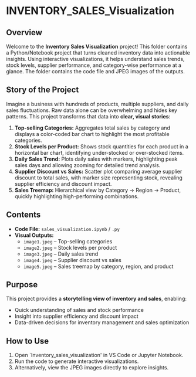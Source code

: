 # INVENTORY_SALES_Visualization

## Overview
Welcome to the **Inventory Sales Visualization** project! This folder contains a Python/Notebook project that turns cleaned inventory data into actionable insights. Using interactive visualizations, it helps understand sales trends, stock levels, supplier performance, and category-wise performance at a glance. The folder contains the code file and JPEG images of the outputs.

## Story of the Project
Imagine a business with hundreds of products, multiple suppliers, and daily sales fluctuations. Raw data alone can be overwhelming and hides key patterns. This project transforms that data into **clear, visual stories**:

1. **Top-selling Categories:** Aggregates total sales by category and displays a color-coded bar chart to highlight the most profitable categories.
2. **Stock Levels per Product:** Shows stock quantities for each product in a horizontal bar chart, identifying under-stocked or over-stocked items.
3. **Daily Sales Trend:** Plots daily sales with markers, highlighting peak sales days and allowing zooming for detailed trend analysis.
4. **Supplier Discount vs Sales:** Scatter plot comparing average supplier discount to total sales, with marker size representing stock, revealing supplier efficiency and discount impact.
5. **Sales Treemap:** Hierarchical view by Category → Region → Product, quickly highlighting high-performing combinations.

## Contents
- **Code File:** `sales_visualization.ipynb` / `.py`  
- **Visual Outputs:**  
  - `image1.jpeg` – Top-selling categories  
  - `image2.jpeg` – Stock levels per product  
  - `image3.jpeg` – Daily sales trend  
  - `image4.jpeg` – Supplier discount vs sales  
  - `image5.jpeg` – Sales treemap by category, region, and product  

## Purpose
This project provides a **storytelling view of inventory and sales**, enabling:

- Quick understanding of sales and stock performance  
- Insight into supplier efficiency and discount impact  
- Data-driven decisions for inventory management and sales optimization  

## How to Use
1. Open `Inventory_sales_visualization' in VS Code or Jupyter Notebook.  
2. Run the code to generate interactive visualizations.  
3. Alternatively, view the JPEG images directly to explore insights.

